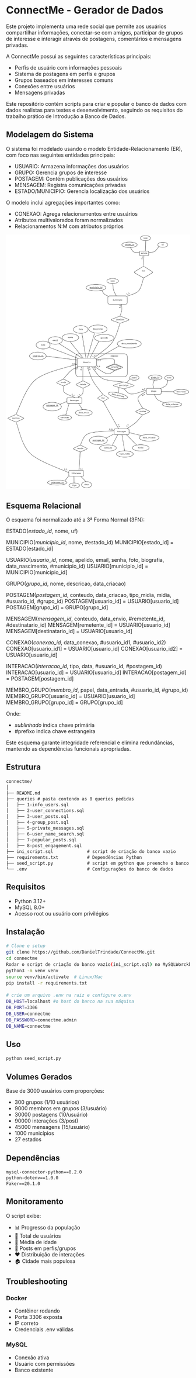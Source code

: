 # ConnectMe - Gerador de Dados

Este projeto implementa uma rede social que permite aos usuários compartilhar informações, conectar-se com amigos, participar de grupos de interesse e interagir através de postagens, comentários e mensagens privadas. 

A ConnectMe possui as seguintes características principais:
- Perfis de usuário com informações pessoais
- Sistema de postagens em perfis e grupos
- Grupos baseados em interesses comuns
- Conexões entre usuários
- Mensagens privadas

Este repositório contém scripts para criar e popular o banco de dados com dados realistas para testes e desenvolvimento, seguindo os requisitos do trabalho prático de Introdução a Banco de Dados.

## Modelagem do Sistema

O sistema foi modelado usando o modelo Entidade-Relacionamento (ER), com foco nas seguintes entidades principais:

- USUARIO: Armazena informações dos usuários
- GRUPO: Gerencia grupos de interesse
- POSTAGEM: Contém publicações dos usuários
- MENSAGEM: Registra comunicações privadas
- ESTADO/MUNICIPIO: Gerencia localização dos usuários

O modelo inclui agregações importantes como:
- CONEXAO: Agrega relacionamentos entre usuários
- Atributos multivalorados foram normalizados
- Relacionamentos N:M com atributos próprios

![Modelo ER](modelagem_connectme.png)

## Esquema Relacional

O esquema foi normalizado até a 3ª Forma Normal (3FN):

ESTADO(_estado_id_, nome, uf)

MUNICIPIO(_municipio_id_, nome, #estado_id)
MUNICIPIO[estado_id] = ESTADO[estado_id]

USUARIO(_usuario_id_, nome, apelido, email, senha, foto, biografia, data_nascimento, #municipio_id)
USUARIO[municipio_id] = MUNICIPIO[municipio_id]

GRUPO(_grupo_id_, nome, descricao, data_criacao)

POSTAGEM(_postagem_id_, conteudo, data_criacao, tipo_midia, midia, #usuario_id, #grupo_id)
POSTAGEM[usuario_id] = USUARIO[usuario_id]
POSTAGEM[grupo_id] = GRUPO[grupo_id]

MENSAGEM(_mensagem_id_, conteudo, data_envio, #remetente_id, #destinatario_id)
MENSAGEM[remetente_id] = USUARIO[usuario_id]
MENSAGEM[destinatario_id] = USUARIO[usuario_id]

CONEXAO(_conexao_id_, data_conexao, #usuario_id1, #usuario_id2)
CONEXAO[usuario_id1] = USUARIO[usuario_id]
CONEXAO[usuario_id2] = USUARIO[usuario_id]

INTERACAO(_interacao_id_, tipo, data, #usuario_id, #postagem_id)
INTERACAO[usuario_id] = USUARIO[usuario_id]
INTERACAO[postagem_id] = POSTAGEM[postagem_id]

MEMBRO_GRUPO(_membro_id_, papel, data_entrada, #usuario_id, #grupo_id)
MEMBRO_GRUPO[usuario_id] = USUARIO[usuario_id]
MEMBRO_GRUPO[grupo_id] = GRUPO[grupo_id]

Onde:
- _sublinhado_ indica chave primária
- #prefixo indica chave estrangeira

Este esquema garante integridade referencial e elimina redundâncias, mantendo as dependências funcionais apropriadas.


## Estrutura
```
connectme/
│
├── README.md
├── queries # pasta contendo as 8 queries pedidas
│   ├── 1-info_users.sql
│   ├── 2-user_connections.sql
│   ├── 3-user_posts.sql
│   ├── 4-group_post.sql
│   ├── 5-private_messages.sql
│   ├── 6-user_name_search.sql
│   ├── 7-popular_posts.sql
│   ├── 8-post_engagement.sql
├── ini_script.sql             # script de criação do banco vazio
├── requirements.txt           # Dependências Python
├── seed_script.py             # script em python que preenche o banco
└── .env                       # Configurações do banco de dados
```

## Requisitos
- Python 3.12+
- MySQL 8.0+ 
- Acesso root ou usuário com privilégios

## Instalação
```bash
# Clone e setup
git clone https://github.com/DanielTrindade/ConnectMe.git
cd connectme
Rodar o script de criação do banco vazio(ini_script.sql) no MySQLWorckbench.
python3 -m venv venv
source venv/bin/activate  # Linux/Mac
pip install -r requirements.txt

# crie um arquivo .env na raiz e configure o.env
DB_HOST=localhost #o host do banco na sua máquina
DB_PORT=3306
DB_USER=connectme
DB_PASSWORD=connectme.admin
DB_NAME=connectme
```

## Uso
```bash
python seed_script.py
```

## Volumes Gerados
Base de 3000 usuários com proporções:
- 300 grupos (1/10 usuários)
- 9000 membros em grupos (3/usuário)
- 30000 postagens (10/usuário)
- 90000 interações (3/post)
- 45000 mensagens (15/usuário)
- 1000 municípios
- 27 estados

## Dependências
```
mysql-connector-python==8.2.0
python-dotenv==1.0.0
Faker==20.1.0
```

## Monitoramento
O script exibe:
- 📊 Progresso da população
- 👥 Total de usuários
- 📅 Média de idade 
- 📝 Posts em perfis/grupos
- ❤️ Distribuição de interações
- 🏠 Cidade mais populosa

## Troubleshooting

### Docker
- Contêiner rodando
- Porta 3306 exposta  
- IP correto
- Credenciais .env válidas

### MySQL
- Conexão ativa
- Usuário com permissões
- Banco existente
